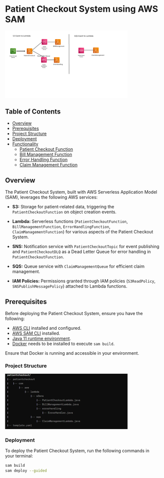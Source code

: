# Patient Checkout System using AWS SAM

<img src="./Flow.png" alt="Orders API Flow" width="400">

## Table of Contents

- [Overview](#overview)
- [Prerequisites](#prerequisites)
- [Project Structure](#project-structure)
- [Deployment](#deployment)
- [Functionality](#functionality)
  - [Patient Checkout Function](#patient-checkout-function)
  - [Bill Management Function](#bill-management-function)
  - [Error Handling Function](#error-handling-function)
  - [Claim Management Function](#claim-management-function)

## Overview

The Patient Checkout System, built with AWS Serverless Application Model (SAM), leverages the following AWS services:

- **S3:** Storage for patient-related data, triggering the `PatientCheckoutFunction` on object creation events.

- **Lambda:** Serverless functions (`PatientCheckoutFunction`, `BillManagementFunction`, `ErrorHandlingFunction`, `ClaimManagementFunction`) for various aspects of the Patient Checkout System.
  
- **SNS:** Notification service with `PatientCheckoutTopic` for event publishing and `PatientCheckoutDLQ` as a Dead Letter Queue for error handling in `PatientCheckoutFunction`.

- **SQS:** Queue service with `ClaimManagementQueue` for efficient claim management.

- **IAM Policies:** Permissions granted through IAM policies (`S3ReadPolicy`, `SNSPublishMessagePolicy`) attached to Lambda functions.


## Prerequisites

Before deploying the Patient Checkout System, ensure you have the following:

- [AWS CLI](https://aws.amazon.com/cli/) installed and configured.
- [AWS SAM CLI](https://docs.aws.amazon.com/serverless-application-model/latest/developerguide/serverless-sam-cli-install.html) installed.
- [Java 11 runtime environment](https://www.oracle.com/java/technologies/javase-jdk11-downloads.html).
- [Docker](https://www.docker.com/) needs to be installed to execute `sam build`.

Ensure that Docker is running and accessible in your environment.

### Project Structure

<img src="./ProjectStructure.png" alt="Orders API Flow" width="400">

### Deployment

To deploy the Patient Checkout System, run the following commands in your terminal:

```bash
sam build
sam deploy --guided